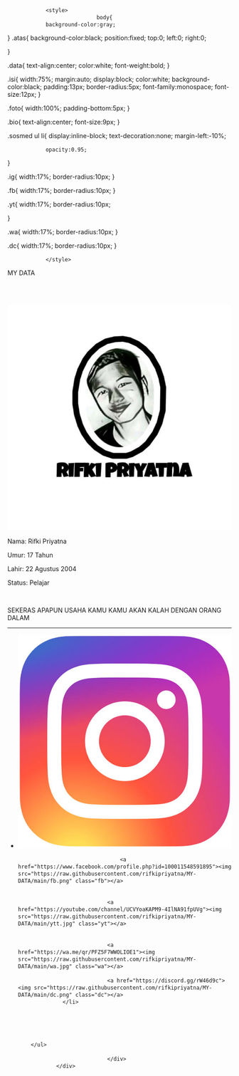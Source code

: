 
<html lang="in">
<head>
				<title>Data Rifki</title>
				
				<style>
								body{
				background-color:gray;
}
.atas{
				background-color:black;
				position:fixed;
				top:0;
				left:0;
				right:0;
				
}

.data{
				text-align:center;
				color:white;
				font-weight:bold;
}

.isi{
				width:75%;
				margin:auto;
				display:block;
				color:white;
				background-color:black;
				padding:13px;
				border-radius:5px;
				font-family:monospace;
				font-size:12px;
}

.foto{
				width:100%;
				padding-bottom:5px;
}

.bio{
				text-align:center;
				font-size:9px;
}

.sosmed ul li{
				display:inline-block;
				text-decoration:none;
				margin-left:-10%;
				
				opacity:0.95;
}

.ig{
				width:17%;
				border-radius:10px;
}

.fb{
				width:17%;
				border-radius:10px;
}

.yt{
				width:17%;
				border-radius:10px;
				
}

.wa{
				width:17%;
				border-radius:10px;
}

.dc{
				width:17%;
				border-radius:10px;
}


				</style>
</head>
<body>
				<div class="atas">
								<p class="data">MY DATA</p> <br>			
				</div>
				<br><br>
				<div class="isi">
								<img src="https://raw.githubusercontent.com/rifkipriyatna/MY-DATA/main/ikiii.jpg" class="foto">
								<p class="nama">Nama: Rifki Priyatna</p>
								<p class="umur">Umur: 17 Tahun</p>
								<p class="lahir">Lahir: 22 Agustus 2004</p>
								<p class="status">Status: Pelajar</p>
								<br>
								<p class="bio">SEKERAS APAPUN USAHA KAMU KAMU AKAN KALAH DENGAN ORANG DALAM</p>
								<hr>
								<div class="sosmed">
		<ul>
					<li><a href="https://www.instagram.com/invites/contact/?i=8z0pugk0jumb&utm_content=3f70xoh"><img src="https://raw.githubusercontent.com/rifkipriyatna/MY-DATA/main/ig.jpeg" class="ig"></a>
					
									<a href="https://www.facebook.com/profile.php?id=100011548591895"><img src="https://raw.githubusercontent.com/rifkipriyatna/MY-DATA/main/fb.png" class="fb"></a>
							
				  
				  				<a href="https://youtube.com/channel/UCVYoaKAPM9-4IlNA91fpUVg"><img src="https://raw.githubusercontent.com/rifkipriyatna/MY-DATA/main/ytt.jpg" class="yt"></a>
				  				
				  
				  				<a href="https://wa.me/qr/PFZ5F7WWOLIOE1"><img src="https://raw.githubusercontent.com/rifkipriyatna/MY-DATA/main/wa.jpg" class="wa"></a>
				  				
				  				<a href="https://discord.gg/rW46d9c"><img src="https://raw.githubusercontent.com/rifkipriyatna/MY-DATA/main/dc.png" class="dc"></a>
				  </li>			
																
																
																
																
																
		</ul>
												
								</div>
				</div>
</body>
</html>
